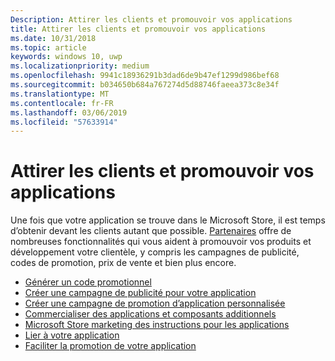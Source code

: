 ```yaml
---
Description: Attirer les clients et promouvoir vos applications
title: Attirer les clients et promouvoir vos applications
ms.date: 10/31/2018
ms.topic: article
keywords: windows 10, uwp
ms.localizationpriority: medium
ms.openlocfilehash: 9941c18936291b3dad6de9b47ef1299d986bef68
ms.sourcegitcommit: b034650b684a767274d5d88746faeea373c8e34f
ms.translationtype: MT
ms.contentlocale: fr-FR
ms.lasthandoff: 03/06/2019
ms.locfileid: "57633914"
---
```

# <a name="attract-customers-and-promote-your-apps"></a>Attirer les clients et promouvoir vos applications

Une fois que votre application se trouve dans le Microsoft Store, il est temps d’obtenir devant les clients autant que possible. [Partenaires](https://partner.microsoft.com/dashboard) offre de nombreuses fonctionnalités qui vous aident à promouvoir vos produits et développement votre clientèle, y compris les campagnes de publicité, codes de promotion, prix de vente et bien plus encore.

-   [Générer un code promotionnel](generate-promotional-codes.md)
-   [Créer une campagne de publicité pour votre application](create-an-ad-campaign-for-your-app.md)
-   [Créer une campagne de promotion d’application personnalisée](create-a-custom-app-promotion-campaign.md)
-   [Commercialiser des applications et composants additionnels](put-apps-and-add-ons-on-sale.md)
-   [Microsoft Store marketing des instructions pour les applications](app-marketing-guidelines.md)
-   [Lier à votre application](link-to-your-app.md)
-   [Faciliter la promotion de votre application](make-your-app-easier-to-promote.md)

 

 
